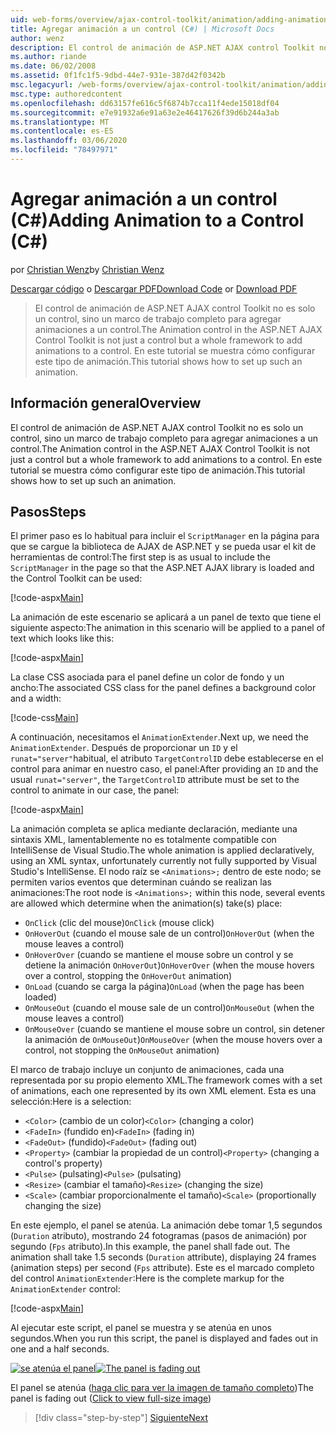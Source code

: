 ```yaml
---
uid: web-forms/overview/ajax-control-toolkit/animation/adding-animation-to-a-control-cs
title: Agregar animación a un control (C#) | Microsoft Docs
author: wenz
description: El control de animación de ASP.NET AJAX control Toolkit no es solo un control, sino un marco de trabajo completo para agregar animaciones a un control. En este tutorial se muestra cómo...
ms.author: riande
ms.date: 06/02/2008
ms.assetid: 0f1fc1f5-9dbd-44e7-931e-387d42f0342b
msc.legacyurl: /web-forms/overview/ajax-control-toolkit/animation/adding-animation-to-a-control-cs
msc.type: authoredcontent
ms.openlocfilehash: dd63157fe616c5f6874b7cca11f4ede15018df04
ms.sourcegitcommit: e7e91932a6e91a63e2e46417626f39d6b244a3ab
ms.translationtype: MT
ms.contentlocale: es-ES
ms.lasthandoff: 03/06/2020
ms.locfileid: "78497971"
---
```

# <a name="adding-animation-to-a-control-c"></a><span data-ttu-id="6ec7b-104">Agregar animación a un control (C#)</span><span class="sxs-lookup"><span data-stu-id="6ec7b-104">Adding Animation to a Control (C#)</span></span>

<span data-ttu-id="6ec7b-105">por [Christian Wenz](https://github.com/wenz)</span><span class="sxs-lookup"><span data-stu-id="6ec7b-105">by [Christian Wenz](https://github.com/wenz)</span></span>

<span data-ttu-id="6ec7b-106">[Descargar código](https://download.microsoft.com/download/f/9/a/f9a26acd-8df4-4484-8a18-199e4598f411/Animation1.cs.zip) o [Descargar PDF](https://download.microsoft.com/download/6/7/1/6718d452-ff89-4d3f-a90e-c74ec2d636a3/animation1CS.pdf)</span><span class="sxs-lookup"><span data-stu-id="6ec7b-106">[Download Code](https://download.microsoft.com/download/f/9/a/f9a26acd-8df4-4484-8a18-199e4598f411/Animation1.cs.zip) or [Download PDF](https://download.microsoft.com/download/6/7/1/6718d452-ff89-4d3f-a90e-c74ec2d636a3/animation1CS.pdf)</span></span>

> <span data-ttu-id="6ec7b-107">El control de animación de ASP.NET AJAX control Toolkit no es solo un control, sino un marco de trabajo completo para agregar animaciones a un control.</span><span class="sxs-lookup"><span data-stu-id="6ec7b-107">The Animation control in the ASP.NET AJAX Control Toolkit is not just a control but a whole framework to add animations to a control.</span></span> <span data-ttu-id="6ec7b-108">En este tutorial se muestra cómo configurar este tipo de animación.</span><span class="sxs-lookup"><span data-stu-id="6ec7b-108">This tutorial shows how to set up such an animation.</span></span>

## <a name="overview"></a><span data-ttu-id="6ec7b-109">Información general</span><span class="sxs-lookup"><span data-stu-id="6ec7b-109">Overview</span></span>

<span data-ttu-id="6ec7b-110">El control de animación de ASP.NET AJAX control Toolkit no es solo un control, sino un marco de trabajo completo para agregar animaciones a un control.</span><span class="sxs-lookup"><span data-stu-id="6ec7b-110">The Animation control in the ASP.NET AJAX Control Toolkit is not just a control but a whole framework to add animations to a control.</span></span> <span data-ttu-id="6ec7b-111">En este tutorial se muestra cómo configurar este tipo de animación.</span><span class="sxs-lookup"><span data-stu-id="6ec7b-111">This tutorial shows how to set up such an animation.</span></span>

## <a name="steps"></a><span data-ttu-id="6ec7b-112">Pasos</span><span class="sxs-lookup"><span data-stu-id="6ec7b-112">Steps</span></span>

<span data-ttu-id="6ec7b-113">El primer paso es lo habitual para incluir el `ScriptManager` en la página para que se cargue la biblioteca de AJAX de ASP.NET y se pueda usar el kit de herramientas de control:</span><span class="sxs-lookup"><span data-stu-id="6ec7b-113">The first step is as usual to include the `ScriptManager` in the page so that the ASP.NET AJAX library is loaded and the Control Toolkit can be used:</span></span>

[!code-aspx[Main](adding-animation-to-a-control-cs/samples/sample1.aspx)]

<span data-ttu-id="6ec7b-114">La animación de este escenario se aplicará a un panel de texto que tiene el siguiente aspecto:</span><span class="sxs-lookup"><span data-stu-id="6ec7b-114">The animation in this scenario will be applied to a panel of text which looks like this:</span></span>

[!code-aspx[Main](adding-animation-to-a-control-cs/samples/sample2.aspx)]

<span data-ttu-id="6ec7b-115">La clase CSS asociada para el panel define un color de fondo y un ancho:</span><span class="sxs-lookup"><span data-stu-id="6ec7b-115">The associated CSS class for the panel defines a background color and a width:</span></span>

[!code-css[Main](adding-animation-to-a-control-cs/samples/sample3.css)]

<span data-ttu-id="6ec7b-116">A continuación, necesitamos el `AnimationExtender`.</span><span class="sxs-lookup"><span data-stu-id="6ec7b-116">Next up, we need the `AnimationExtender`.</span></span> <span data-ttu-id="6ec7b-117">Después de proporcionar un `ID` y el `runat="server"`habitual, el atributo `TargetControlID` debe establecerse en el control para animar en nuestro caso, el panel:</span><span class="sxs-lookup"><span data-stu-id="6ec7b-117">After providing an `ID` and the usual `runat="server"`, the `TargetControlID` attribute must be set to the control to animate in our case, the panel:</span></span>

[!code-aspx[Main](adding-animation-to-a-control-cs/samples/sample4.aspx)]

<span data-ttu-id="6ec7b-118">La animación completa se aplica mediante declaración, mediante una sintaxis XML, lamentablemente no es totalmente compatible con IntelliSense de Visual Studio.</span><span class="sxs-lookup"><span data-stu-id="6ec7b-118">The whole animation is applied declaratively, using an XML syntax, unfortunately currently not fully supported by Visual Studio's IntelliSense.</span></span> <span data-ttu-id="6ec7b-119">El nodo raíz se `<Animations>;` dentro de este nodo; se permiten varios eventos que determinan cuándo se realizan las animaciones:</span><span class="sxs-lookup"><span data-stu-id="6ec7b-119">The root node is `<Animations>;` within this node, several events are allowed which determine when the animation(s) take(s) place:</span></span>

- <span data-ttu-id="6ec7b-120">`OnClick` (clic del mouse)</span><span class="sxs-lookup"><span data-stu-id="6ec7b-120">`OnClick` (mouse click)</span></span>
- <span data-ttu-id="6ec7b-121">`OnHoverOut` (cuando el mouse sale de un control)</span><span class="sxs-lookup"><span data-stu-id="6ec7b-121">`OnHoverOut` (when the mouse leaves a control)</span></span>
- <span data-ttu-id="6ec7b-122">`OnHoverOver` (cuando se mantiene el mouse sobre un control y se detiene la animación `OnHoverOut`)</span><span class="sxs-lookup"><span data-stu-id="6ec7b-122">`OnHoverOver` (when the mouse hovers over a control, stopping the `OnHoverOut` animation)</span></span>
- <span data-ttu-id="6ec7b-123">`OnLoad` (cuando se carga la página)</span><span class="sxs-lookup"><span data-stu-id="6ec7b-123">`OnLoad` (when the page has been loaded)</span></span>
- <span data-ttu-id="6ec7b-124">`OnMouseOut` (cuando el mouse sale de un control)</span><span class="sxs-lookup"><span data-stu-id="6ec7b-124">`OnMouseOut` (when the mouse leaves a control)</span></span>
- <span data-ttu-id="6ec7b-125">`OnMouseOver` (cuando se mantiene el mouse sobre un control, sin detener la animación de `OnMouseOut`)</span><span class="sxs-lookup"><span data-stu-id="6ec7b-125">`OnMouseOver` (when the mouse hovers over a control, not stopping the `OnMouseOut` animation)</span></span>

<span data-ttu-id="6ec7b-126">El marco de trabajo incluye un conjunto de animaciones, cada una representada por su propio elemento XML.</span><span class="sxs-lookup"><span data-stu-id="6ec7b-126">The framework comes with a set of animations, each one represented by its own XML element.</span></span> <span data-ttu-id="6ec7b-127">Esta es una selección:</span><span class="sxs-lookup"><span data-stu-id="6ec7b-127">Here is a selection:</span></span>

- <span data-ttu-id="6ec7b-128">`<Color>` (cambio de un color)</span><span class="sxs-lookup"><span data-stu-id="6ec7b-128">`<Color>` (changing a color)</span></span>
- <span data-ttu-id="6ec7b-129">`<FadeIn>` (fundido en)</span><span class="sxs-lookup"><span data-stu-id="6ec7b-129">`<FadeIn>` (fading in)</span></span>
- <span data-ttu-id="6ec7b-130">`<FadeOut>` (fundido)</span><span class="sxs-lookup"><span data-stu-id="6ec7b-130">`<FadeOut>` (fading out)</span></span>
- <span data-ttu-id="6ec7b-131">`<Property>` (cambiar la propiedad de un control)</span><span class="sxs-lookup"><span data-stu-id="6ec7b-131">`<Property>` (changing a control's property)</span></span>
- <span data-ttu-id="6ec7b-132">`<Pulse>` (pulsating)</span><span class="sxs-lookup"><span data-stu-id="6ec7b-132">`<Pulse>` (pulsating)</span></span>
- <span data-ttu-id="6ec7b-133">`<Resize>` (cambiar el tamaño)</span><span class="sxs-lookup"><span data-stu-id="6ec7b-133">`<Resize>` (changing the size)</span></span>
- <span data-ttu-id="6ec7b-134">`<Scale>` (cambiar proporcionalmente el tamaño)</span><span class="sxs-lookup"><span data-stu-id="6ec7b-134">`<Scale>` (proportionally changing the size)</span></span>

<span data-ttu-id="6ec7b-135">En este ejemplo, el panel se atenúa. La animación debe tomar 1,5 segundos (`Duration` atributo), mostrando 24 fotogramas (pasos de animación) por segundo (`Fps` atributo).</span><span class="sxs-lookup"><span data-stu-id="6ec7b-135">In this example, the panel shall fade out. The animation shall take 1.5 seconds (`Duration` attribute), displaying 24 frames (animation steps) per second (`Fps` attribute).</span></span> <span data-ttu-id="6ec7b-136">Este es el marcado completo del control `AnimationExtender`:</span><span class="sxs-lookup"><span data-stu-id="6ec7b-136">Here is the complete markup for the `AnimationExtender` control:</span></span>

[!code-aspx[Main](adding-animation-to-a-control-cs/samples/sample5.aspx)]

<span data-ttu-id="6ec7b-137">Al ejecutar este script, el panel se muestra y se atenúa en unos segundos.</span><span class="sxs-lookup"><span data-stu-id="6ec7b-137">When you run this script, the panel is displayed and fades out in one and a half seconds.</span></span>

<span data-ttu-id="6ec7b-138">[![se atenúa el panel](adding-animation-to-a-control-cs/_static/image2.png)](adding-animation-to-a-control-cs/_static/image1.png)</span><span class="sxs-lookup"><span data-stu-id="6ec7b-138">[![The panel is fading out](adding-animation-to-a-control-cs/_static/image2.png)](adding-animation-to-a-control-cs/_static/image1.png)</span></span>

<span data-ttu-id="6ec7b-139">El panel se atenúa ([haga clic para ver la imagen de tamaño completo](adding-animation-to-a-control-cs/_static/image3.png))</span><span class="sxs-lookup"><span data-stu-id="6ec7b-139">The panel is fading out ([Click to view full-size image](adding-animation-to-a-control-cs/_static/image3.png))</span></span>

> [!div class="step-by-step"]
> [<span data-ttu-id="6ec7b-140">Siguiente</span><span class="sxs-lookup"><span data-stu-id="6ec7b-140">Next</span></span>](executing-several-animations-at-the-same-time-cs.md)
